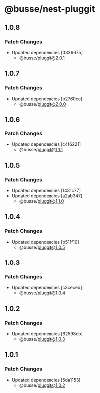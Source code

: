 # @busse/nest-pluggit

## 1.0.8

### Patch Changes

- Updated dependencies [0336675]
  - @busse/pluggit@2.0.1

## 1.0.7

### Patch Changes

- Updated dependencies [b2760cc]
  - @busse/pluggit@2.0.0

## 1.0.6

### Patch Changes

- Updated dependencies [c4f6221]
  - @busse/pluggit@1.1.1

## 1.0.5

### Patch Changes

- Updated dependencies [1431c77]
- Updated dependencies [a2ab347]
  - @busse/pluggit@1.1.0

## 1.0.4

### Patch Changes

- Updated dependencies [b511f10]
  - @busse/pluggit@1.0.5

## 1.0.3

### Patch Changes

- Updated dependencies [c3ceced]
  - @busse/pluggit@1.0.4

## 1.0.2

### Patch Changes

- Updated dependencies [62598eb]
  - @busse/pluggit@1.0.3

## 1.0.1

### Patch Changes

- Updated dependencies [5da1153]
  - @busse/pluggit@1.0.2
